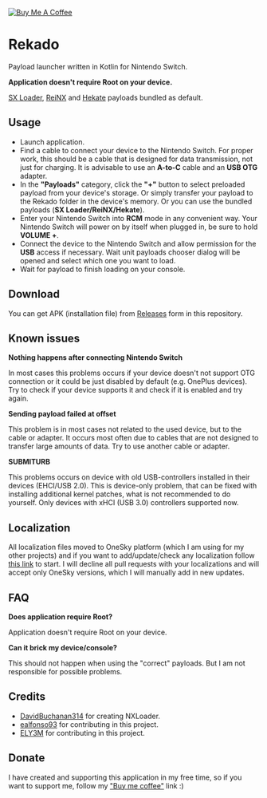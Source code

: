 <a href="https://www.buymeacoffee.com/pavelrekun" target="_blank"><img src="https://camo.githubusercontent.com/838540e144cb59933cd2dce03098e2e77b279163/68747470733a2f2f7777772e6275796d6561636f666665652e636f6d2f6173736574732f696d672f637573746f6d5f696d616765732f79656c6c6f775f696d672e706e67" alt="Buy Me A Coffee" style="height: auto !important;width: auto !important;" ></a>

# Rekado
Payload launcher written in Kotlin for Nintendo Switch.

**Application doesn't require Root on your device.**

[SX Loader](https://sx.xecuter.com/), [ReiNX](https://reinx.guide/) and [Hekate](https://github.com/CTCaer/hekate) payloads bundled as default.

## Usage
* Launch application.
* Find a cable to connect your device to the Nintendo Switch. For proper work, this should be a cable that is designed for data transmission, not just for charging. It is advisable to use an **A-to-C** cable and an **USB OTG** adapter.
* In the **"Payloads"** category, click the **"+"** button to select preloaded payload from your device's storage. Or simply transfer your payload to the Rekado folder in the device's memory. Or you can use the bundled payloads (**SX Loader/ReiNX/Hekate**).
* Enter your Nintendo Switch into **RCM** mode in any convenient way. Your Nintendo Switch will power on by itself when plugged in, be sure to hold **VOLUME +**.
* Connect the device to the Nintendo Switch and allow permission for the **USB** access if necessary. Wait unit payloads chooser dialog will be opened and select which one you want to load.
* Wait for payload to finish loading on your console.

## Download
You can get APK (installation file) from [Releases](https://github.com/MenosGrante/Rekado/releases) form in this repository.

## Known issues
**Nothing happens after connecting Nintendo Switch**

In most cases this problems occurs if your device doesn't not support OTG connection or it could be just disabled by default (e.g. OnePlus devices). Try to check if your device supports it and check if it is enabled and try again.

**Sending payload failed at offset**

This problem is in most cases not related to the used device, but to the cable or adapter. It occurs most often due to cables that are not designed to transfer large amounts of data. Try to use another cable or adapter.

**SUBMITURB**

This problems occurs on device with old USB-controllers installed in their devices (EHCI/USB 2.0). This is device-only problem, that can be fixed with installing additional kernel patches, what is not recommended to do yourself. Only devices with xHCI (USB 3.0) controllers supported now.

## Localization
All localization files moved to OneSky platform (which I am using for my other projects) and if you want to add/update/check any localization follow [this link](https://rekundevelopment.oneskyapp.com/collaboration/project?id=336657) to start. I will decline all pull requests with your localizations and will accept only OneSky versions, which I will manually add in new updates.

## FAQ
**Does application require Root?**

Application doesn't require Root on your device.

**Can it brick my device/console?**

This should not happen when using the "correct" payloads. But I am not responsible for possible problems.

## Credits
* [DavidBuchanan314](https://github.com/DavidBuchanan314) for creating NXLoader.
* [ealfonso93](https://github.com/ealfonso93) for contributing in this project.
* [ELY3M](https://github.com/ELY3M) for contributing in this project.

## Donate
I have created and supporting this application in my free time, so if you want to support me, follow my <a href="https://www.buymeacoffee.com/pavelrekun" target="_blank">"Buy me coffee"</a> link :)
